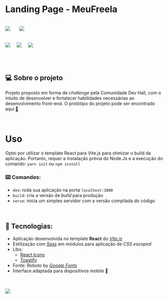 # Landing Page - MeuFreela
<br/>

<div>
<img src="https://img.shields.io/github/license/ManuCoutinho/manucoutinho.github.io.svg"style="margin-right: 24px"/>
<img src="https://img.shields.io/website-up-down-green-red/http/monip.org.svg"/>
</div>

<br/>
<div style="margin: 16px 0px"> 
<img src="https://img.shields.io/badge/HTML5-E34F26?style=for-the-badge&logo=html5&logoColor=white" style="margin-right: 16px"/> 
<img src="https://img.shields.io/badge/Sass-CC6699?style=for-the-badge&logo=sass&logoColor=white" style="margin-right: 16px"/> 
<img src="https://img.shields.io/badge/React-20232A?style=for-the-badge&logo=react&logoColor=61DAFB" style="margin-right: 16px"/>
</div>
<br/>
<br/>

## 💻 Sobre o projeto


Projeto proposto em forma de _challenge_ pela Comunidade Dev Hall, com o intuito de desenvolver e fortalecer habilidades necessárias ao desenvolvimento front-end. O protótipo do projeto pode ser encontrado aqui [🔗](https://github.com/mateusavila/dev-hall-front-end-1)

<br/>

# Uso
Optei por utilizar o template React para Vite.js para otimizar o build da aplicação. Portanto, requer a instalação prévia do Node.Js e a execução do comando:
`yarn init` ou `npm install`

### ⌨️ Comandos:

* `dev`: roda sua aplicação na porta `localhost:3000`
* `build`: cria a versão de _build_ para produção
* `serve`: inicia um simples servidor com a versão compilada do código

<br/>

## 🔨 Tecnologias:

* Aplicação desenvolvida no template __React__ do [_Vite.js_](https://vitejs.dev/)
* Estilização com [_Sass_](https://sass-lang.com/) em módulos para aplicação de _CSS escoped_
* Libs:
   * [React Icons](https://react-icons.github.io/react-icons/)
   * [Toastify](https://fkhadra.github.io/react-toastify/introduction)
* Fonte: Roboto by [_Google Fonts_](https://fonts.google.com/)
* Interface adaptada para dispositivos mobile 📱


<br/>
<br/>
<div>
<img src="http://ForTheBadge.com/images/badges/built-with-love.svg"/>
</div>

